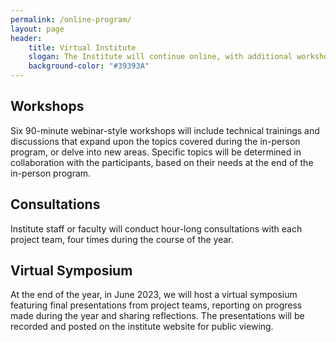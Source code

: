 ```yaml
---
permalink: /online-program/
layout: page
header: 
    title: Virtual Institute
    slogan: The Institute will continue online, with additional workshops, consultations, discussions, and a final project showcase.
    background-color: "#39393A"
---
```


## Workshops
Six 90-minute webinar-style workshops will include technical trainings and discussions that expand  upon the topics covered during the in-person program, or delve into new areas. Specific topics will be determined in collaboration with the participants, based on their needs at the end of the in-person  program. 

## Consultations
Institute staff or faculty will conduct hour-long consultations with each project team, four times during the course of the year. 


## Virtual Symposium
At the end of the year, in June 2023, we will host a virtual symposium featuring final presentations from project teams, reporting on progress made during the year and sharing reflections. The  presentations will be recorded and posted on the institute website for public viewing. 
